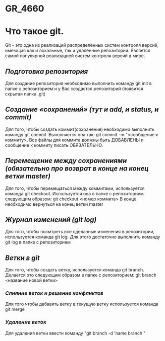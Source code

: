 # GR_4660

# Что такое git.

Git - это одна из реализаций распределённых систем контроля версий, имеющая как и локальные, так и удалённые репозитории. Является самой популярной реализацией систем контроля версий в мире.

## *Подготовка репозитория*

Для создание репозитория необходимо выполнить команду git init в папке с репозиторием и у Вас создастся репозиторий (появится скрытая папка .git)

## *Создание «сохранений» (тут и add, и status, и commit)*

Для того, чтобы создать коммит(сохранение) необходимо выполнить команду git commit. Выполняется она так: git commit -m "<сообщение к коммиту>. Все файлы для коммита должны быть ДОБАВЛЕНЫ и сообщение к коммиту писать ОБЯЗАТЕЛЬНО.

## *Перемещение между сохранениями (обязательно про возврат в конце на конец ветки master)*

Для того, чтобы перемещаться между коммитами, используется команда git checkout. Используется она в папке с репозиторием следующим образом: git checkout <номер коммита>
В конце необходимо вернуться на конец ветки master

## *Журнал изменений (git log)*

Для того, чтобы посмтреть все сделанные изменения в репозитории, используется команда git log. Для этого достаточно выполнить команду git log в папке с репозиторием

## *Ветки в git*

Для того, чтобы создать ветку, используется команда git branch. Делается это следующим образом в папке с репозиторием: git branch <название новой ветки>

### *Слияние веток и решение конфликтов*

Для того чтобы дабавить ветку в текущую ветку используется команда git merge 

### *Удаление веток*

Для удаления ветки ввести команду "git branch -d 'name branch'"



